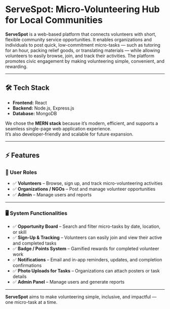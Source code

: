 # ServeSpot: Micro-Volunteering Hub for Local Communities  

**ServeSpot** is a web-based platform that connects volunteers with short, flexible community service opportunities.
It enables organizations and individuals to post quick, low-commitment micro-tasks — such as tutoring for an hour, packing relief goods, or translating materials — while allowing volunteers to easily browse, join, and track their activities.
The platform promotes civic engagement by making volunteering simple, convenient, and rewarding.

---

## 🛠️ Tech Stack  

- **Frontend:** React  
- **Backend:** Node.js, Express.js  
- **Database:** MongoDB  

We chose the **MERN stack** because it’s modern, efficient, and supports a seamless single-page web application experience.  
It’s also developer-friendly and scalable for future expansion.  

---

## ⚡ Features  

### 👥 User Roles  
- ✅ **Volunteers** – Browse, sign up, and track micro-volunteering activities  
- ✅ **Organizations / NGOs** – Post and manage volunteer opportunities  
- ✅ **Admin** – Manage users and reports  

---

### 🖥️ System Functionalities  
- ✅ **Opportunity Board** – Search and filter micro-tasks by date, location, or skill  
- ✅ **Sign-Up & Tracking** – Volunteers can easily join and view their active and completed tasks  
- ✅ **Badge / Points System** – Gamified rewards for completed volunteer work  
- ✅ **Notifications** – Email and in-app reminders, updates, and completion confirmations  
- ✅ **Photo Uploads for Tasks** – Organizations can attach posters or task details  
- ✅ **Admin Panel** – Manage users and generate reports  

---

**ServeSpot** aims to make volunteering simple, inclusive, and impactful — one micro-task at a time.  
